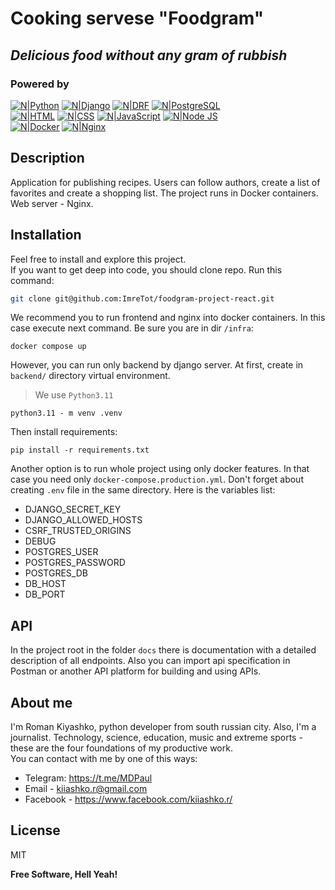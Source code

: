 # Cooking servese "Foodgram"
## _Delicious food without any gram of rubbish_

### Powered by

[![N|Python](https://img.shields.io/badge/python-3670A0?style=for-the-badge&logo=python&logoColor=ffdd54)](https://www.python.org/)
[![N|Django](https://img.shields.io/badge/Django-092E20?style=for-the-badge&logo=django&logoColor=green)](https://www.djangoproject.com/)
[![N|DRF](https://img.shields.io/badge/django%20rest-ff1709?style=for-the-badge&logo=django&logoColor=white)](https://www.django-rest-framework.org/)
[![N|PostgreSQL](https://img.shields.io/badge/PostgreSQL-316192?style=for-the-badge&logo=postgresql&logoColor=white)](https://www.postgresql.org/)  
[![N|HTML](https://img.shields.io/badge/HTML5-E34F26?style=for-the-badge&logo=html5&logoColor=white)](https://html.spec.whatwg.org/multipage/)
[![N|CSS](https://img.shields.io/badge/CSS3-1572B6?style=for-the-badge&logo=css3&logoColor=white)](https://www.w3.org/Style/CSS/)
[![N|JavaScript](https://img.shields.io/badge/JavaScript-323330?style=for-the-badge&logo=javascript&logoColor=F7DF1E)](https://www.ecma-international.org/publications-and-standards/standards/ecma-262/)
[![N|Node JS](https://img.shields.io/badge/Node%20js-339933?style=for-the-badge&logo=nodedotjs&logoColor=white)](https://nodejs.org/en)  
[![N|Docker](https://img.shields.io/badge/Docker-2CA5E0?style=for-the-badge&logo=docker&logoColor=white)](https://www.docker.com/)
[![N|Nginx](https://img.shields.io/badge/Nginx-009639?style=for-the-badge&logo=nginx&logoColor=white)](https://nginx.org)

## Description
Application for publishing recipes. Users can follow authors, create a list of favorites and create a shopping list. The project runs in Docker containers. Web server - Nginx.

## Installation

Feel free to install and explore this project.  
If you want to get deep into code, you should clone repo. Run this command:
```sh
git clone git@github.com:ImreTot/foodgram-project-react.git
```
We recommend you to run frontend and nginx into docker containers. 
In this case execute next command. Be sure you are in dir `/infra`:
```shell
docker compose up
```
However, you can run only backend by django server.
At first, create in `backend/` directory virtual environment. 
>We use `Python3.11`
```shell
python3.11 - m venv .venv
```
Then install requirements:
```shell
pip install -r requirements.txt
```
Another option is to run whole project using only docker features.
In that case you need only `docker-compose.production.yml`. 
Don't forget about creating `.env` file in the same directory.
Here is the variables list:

- DJANGO_SECRET_KEY
- DJANGO_ALLOWED_HOSTS
- CSRF_TRUSTED_ORIGINS
- DEBUG
- POSTGRES_USER
- POSTGRES_PASSWORD
- POSTGRES_DB
- DB_HOST
- DB_PORT

## API
In the project root in the folder `docs` there is documentation with a detailed description of all endpoints. Also you can import api specification in Postman or another API platform for building and using APIs.

## About me

I'm Roman Kiyashko, python developer from south russian city.
Also, I'm a journalist. 
Technology, science, education, music and extreme sports - these are the four foundations of my productive work.  
You can contact with me by one of this ways:
- Telegram: https://t.me/MDPaul
- Email - kiiashko.r@gmail.com
- Facebook - https://www.facebook.com/kiiashko.r/

## License

MIT

**Free Software, Hell Yeah!**

